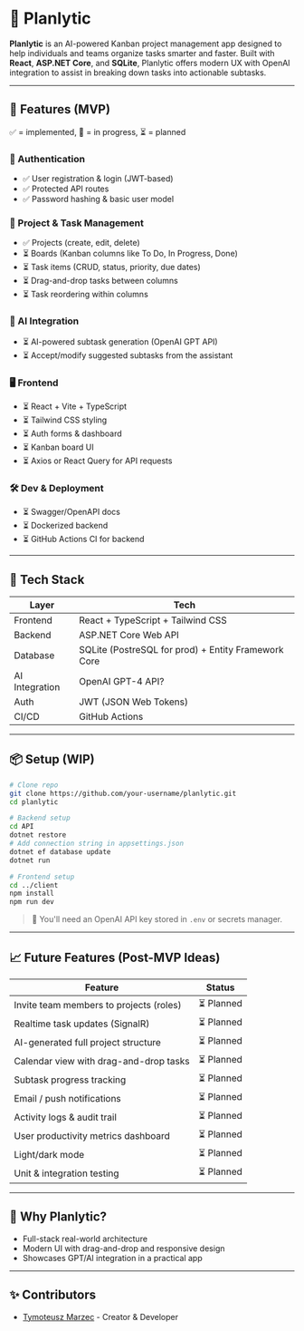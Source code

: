 # 🧠 Planlytic

**Planlytic** is an AI-powered Kanban project management app designed to help individuals and teams organize tasks smarter and faster. Built with **React**, **ASP.NET Core**, and **SQLite**, Planlytic offers modern UX with OpenAI integration to assist in breaking down tasks into actionable subtasks.

---

## 🚀 Features (MVP)

✅ = implemented, 🔄 = in progress, ⏳ = planned

### 🔐 Authentication
- ✅ User registration & login (JWT-based)
- ✅ Protected API routes
- ✅ Password hashing & basic user model

### 📁 Project & Task Management
- ✅ Projects (create, edit, delete)
- ⏳ Boards (Kanban columns like To Do, In Progress, Done)
- ⏳ Task items (CRUD, status, priority, due dates)
- ⏳ Drag-and-drop tasks between columns
- ⏳ Task reordering within columns

### 🤖 AI Integration
- ⏳ AI-powered subtask generation (OpenAI GPT API)
- ⏳ Accept/modify suggested subtasks from the assistant

### 🖥 Frontend
- ⏳ React + Vite + TypeScript
- ⏳ Tailwind CSS styling
- ⏳ Auth forms & dashboard
- ⏳ Kanban board UI
- ⏳ Axios or React Query for API requests

### 🛠 Dev & Deployment
- ⏳ Swagger/OpenAPI docs
- ⏳ Dockerized backend
- ⏳ GitHub Actions CI for backend

---

## 🧰 Tech Stack

| Layer            | Tech                                      |
|------------------|--------------------------------------------|
| Frontend         | React + TypeScript + Tailwind CSS          |
| Backend          | ASP.NET Core Web API                       |
| Database         | SQLite (PostreSQL for prod) + Entity Framework Core         |
| AI Integration   | OpenAI GPT-4 API?                           |
| Auth             | JWT (JSON Web Tokens)                      |
| CI/CD            | GitHub Actions                             |

---

## 📦 Setup (WIP)

```bash
# Clone repo
git clone https://github.com/your-username/planlytic.git
cd planlytic

# Backend setup
cd API
dotnet restore
# Add connection string in appsettings.json
dotnet ef database update
dotnet run

# Frontend setup
cd ../client
npm install
npm run dev
```

> 🔑 You'll need an OpenAI API key stored in `.env` or secrets manager.

---

## 📈 Future Features (Post-MVP Ideas)

| Feature                                    | Status     |
|--------------------------------------------|------------|
| Invite team members to projects (roles)     | ⏳ Planned |
| Realtime task updates (SignalR)             | ⏳ Planned |
| AI-generated full project structure         | ⏳ Planned |
| Calendar view with drag-and-drop tasks      | ⏳ Planned |
| Subtask progress tracking                   | ⏳ Planned |
| Email / push notifications                  | ⏳ Planned |
| Activity logs & audit trail                 | ⏳ Planned |
| User productivity metrics dashboard         | ⏳ Planned |
| Light/dark mode                             | ⏳ Planned |
| Unit & integration testing                  | ⏳ Planned |

---

## 🧠 Why Planlytic?

- Full-stack real-world architecture
- Modern UI with drag-and-drop and responsive design
- Showcases GPT/AI integration in a practical app
---

## ✨ Contributors

- [Tymoteusz Marzec](https://github.com/InfoTCube) - Creator & Developer
